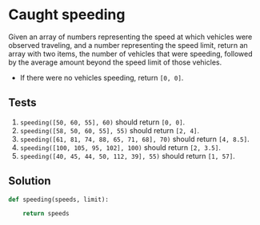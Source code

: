 # Caught speeding

Given an array of numbers representing the speed at which vehicles were observed traveling, and a number representing the speed limit, return an array with two items, the number of vehicles that were speeding, followed by the average amount beyond the speed limit of those vehicles.

- If there were no vehicles speeding, return `[0, 0]`.

## Tests

1. `speeding([50, 60, 55], 60)` should return `[0, 0]`.
2. `speeding([58, 50, 60, 55], 55)` should return `[2, 4]`.
3. `speeding([61, 81, 74, 88, 65, 71, 68], 70)` should return `[4, 8.5]`.
4. `speeding([100, 105, 95, 102], 100)` should return `[2, 3.5]`.
5. `speeding([40, 45, 44, 50, 112, 39], 55)` should return `[1, 57]`.

## Solution

```python
def speeding(speeds, limit):

    return speeds
```
